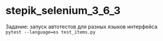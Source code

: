 # stepik_selenium_3_6_3
Задание: запуск автотестов для разных языков интерфейса<br>
```pytest --language=es test_items.py```
